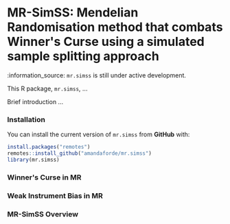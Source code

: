 # MR-SimSS: Mendelian Randomisation method that combats Winner's Curse using a simulated sample splitting approach

:information\_source: `mr.simss` is still under active development.


This R package, `mr.simss`, ...

Brief introduction ...


### Installation

You can install the current version of `mr.simss` from **GitHub** with:

``` r
install.packages("remotes")
remotes::install_github("amandaforde/mr.simss")
library(mr.simss)
```


### Winner's Curse in MR 




### Weak Instrument Bias in MR




### MR-SimSS Overview 



